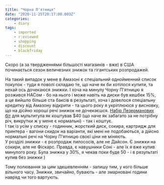 ```yaml
---
title: "Чорна П'ятниця"
date: "2020-11-25T20:17:00.003Z"
categories:
    - diary
tags:
    - imported
    - r:eviewed
    - shopping
    - discount
    - blackfriday
---
```


Скоро (а за твердженнями більшості магазинів - вже) в США починається сезон величезних знижок та гігантських розпродажей.
<!--more-->
На такий випадок у мене в Амазоні є спеціальний однойменний список покупок - туди я поволі складаю те, що наче як би хотілося купити, та нехай ось дочекаюся знижки. І хоча на минулу Чорну П'ятницю я розжився НАСом - бо на нього і може навіть на диски був кешбек 15%, а це вийшло більше ста баксів в результаті, хоча і довелося спеціальну кредитку від Амазону відкрити - та цього року я укріплююся у висновку, що на дісйно хороші речі знижок не дочекаєшся. [Набір Лезерманових біт](https://www.amazon.com/dp/B00UKBYZLE/ref=cm_sw_em_r_mt_dp_5ORVFbS3G5FA9?_encoding=UTF8&psc=1) для мультитула як коштував $40 (що наче як забагато за не потрібну річ, викрутки ж у мене є нормальні) - так і коштує.  
І так із усім у списку - годинник, жорсткий диск, сокира, картридж для принтера - вагони скидок на варіанти, які мені не подобаються, а дійсно нормальні речі на Чорну П'ятницю своєї ціни не міняють.  
У розділі знижки - є розпродаж пилососів, але не Дайсон. Є знижки на сокири, але не Фіскарс. Правда, є навушники Соні - але їх я вже купив минулого року. Була знижка у 30%, я чекав поки буде 50 - і в результаті купив без знижки )  
  
Тому полювання за цим здешевленням - залишу тим, у кого більше вільного часу. Знижки, звичайно, бувають - але змарновані години навряд чи того вартують.
